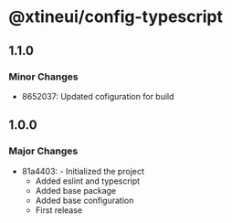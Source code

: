 # @xtineui/config-typescript

## 1.1.0

### Minor Changes

- 8652037: Updated cofiguration for build

## 1.0.0

### Major Changes

- 81a4403: - Initialized the project
  - Added eslint and typescript
  - Added base package
  - Added base configuration
  - First release
